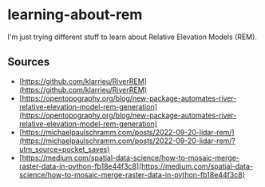 # learning-about-rem

I'm just trying different stuff to learn about Relative Elevation Models (REM). 

## Sources

* [https://github.com/klarrieu/RiverREM](https://github.com/klarrieu/RiverREM)
* [https://opentopography.org/blog/new-package-automates-river-relative-elevation-model-rem-generation](https://opentopography.org/blog/new-package-automates-river-relative-elevation-model-rem-generation)
* [https://michaelpaulschramm.com/posts/2022-09-20-lidar-rem/](https://michaelpaulschramm.com/posts/2022-09-20-lidar-rem/?utm_source=pocket_saves)
* [https://medium.com/spatial-data-science/how-to-mosaic-merge-raster-data-in-python-fb18e44f3c8](https://medium.com/spatial-data-science/how-to-mosaic-merge-raster-data-in-python-fb18e44f3c8)
